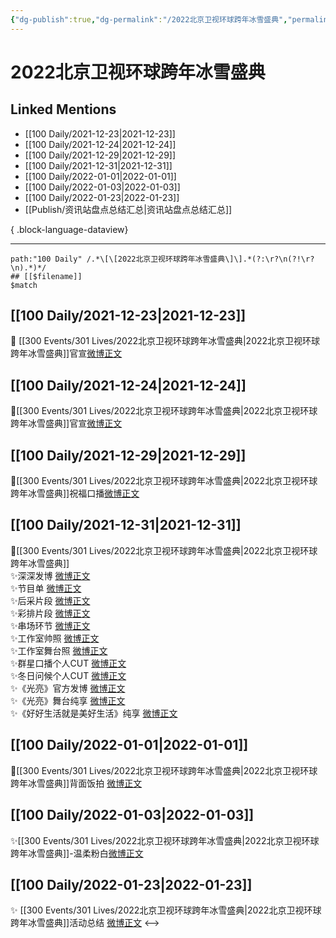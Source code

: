 ```yaml
---
{"dg-publish":true,"dg-permalink":"/2022北京卫视环球跨年冰雪盛典","permalink":"/2022北京卫视环球跨年冰雪盛典/","created":"2022-12-22T16:25:53.000+08:00","updated":"2023-04-10T16:09:22.000+08:00"}
---
```


# 2022北京卫视环球跨年冰雪盛典

## Linked Mentions
- [[100 Daily/2021-12-23\|2021-12-23]]
- [[100 Daily/2021-12-24\|2021-12-24]]
- [[100 Daily/2021-12-29\|2021-12-29]]
- [[100 Daily/2021-12-31\|2021-12-31]]
- [[100 Daily/2022-01-01\|2022-01-01]]
- [[100 Daily/2022-01-03\|2022-01-03]]
- [[100 Daily/2022-01-23\|2022-01-23]]
- [[Publish/资讯站盘点总结汇总\|资讯站盘点总结汇总]]

{ .block-language-dataview}

---

```expander
path:"100 Daily" /.*\[\[2022北京卫视环球跨年冰雪盛典\]\].*(?:\r?\n(?!\r?\n).*)*/
## [[$filename]]
$match
```
## [[100 Daily/2021-12-23\|2021-12-23]]
🌟 [[300 Events/301 Lives/2022北京卫视环球跨年冰雪盛典\|2022北京卫视环球跨年冰雪盛典]]官宣[微博正文](https://m.weibo.cn/6466290670/4717618990420710)
## [[100 Daily/2021-12-24\|2021-12-24]]
🌟[[300 Events/301 Lives/2022北京卫视环球跨年冰雪盛典\|2022北京卫视环球跨年冰雪盛典]]官宣[微博正文](https://m.weibo.cn/6466290670/4717895689704340)
## [[100 Daily/2021-12-29\|2021-12-29]]
🌟[[300 Events/301 Lives/2022北京卫视环球跨年冰雪盛典\|2022北京卫视环球跨年冰雪盛典]]祝福口播[微博正文](https://m.weibo.cn/6466290670/4719728020687116)
## [[100 Daily/2021-12-31\|2021-12-31]]
💫[[300 Events/301 Lives/2022北京卫视环球跨年冰雪盛典\|2022北京卫视环球跨年冰雪盛典]]  
✨深深发博 [微博正文](https://m.weibo.cn/6466290670/4720612058074178)  
✨节目单 [微博正文](https://m.weibo.cn/6466290670/4720505073960482)  
✨后采片段 [微博正文](https://m.weibo.cn/6466290670/4720453115973798)  
✨彩排片段 [微博正文](https://m.weibo.cn/6466290670/4720586838509424)  
✨串场环节 [微博正文](https://m.weibo.cn/6466290670/4720627593774467)  
✨工作室帅照 [微博正文](https://m.weibo.cn/6466290670/4720500955155969)  
✨工作室舞台照 [微博正文](https://m.weibo.cn/6466290670/4720600822057200)  
✨群星口播个人CUT [微博正文](https://m.weibo.cn/6466290670/4720504798447980)  
✨冬日问候个人CUT [微博正文](https://m.weibo.cn/6466290670/4720490076439444)  
✨《光亮》官方发博 [微博正文](https://m.weibo.cn/6466290670/4720587564648062)  
✨《光亮》舞台纯享 [微博正文](https://m.weibo.cn/6466290670/4720617288897515)  
✨《好好生活就是美好生活》纯享 [微博正文](https://m.weibo.cn/6466290670/4720629049986717)
## [[100 Daily/2022-01-01\|2022-01-01]]
🌟[[300 Events/301 Lives/2022北京卫视环球跨年冰雪盛典\|2022北京卫视环球跨年冰雪盛典]]背面饭拍 [微博正文](https://m.weibo.cn/6466290670/4720952715251722)

## [[100 Daily/2022-01-03\|2022-01-03]]
✨[[300 Events/301 Lives/2022北京卫视环球跨年冰雪盛典\|2022北京卫视环球跨年冰雪盛典]]-温柔粉白[微博正文](https://m.weibo.cn/6466290670/4721508717170243)
## [[100 Daily/2022-01-23\|2022-01-23]]
✨ [[300 Events/301 Lives/2022北京卫视环球跨年冰雪盛典\|2022北京卫视环球跨年冰雪盛典]]活动总结 [微博正文](https://m.weibo.cn/6466290670/4728913656023046)
<-->